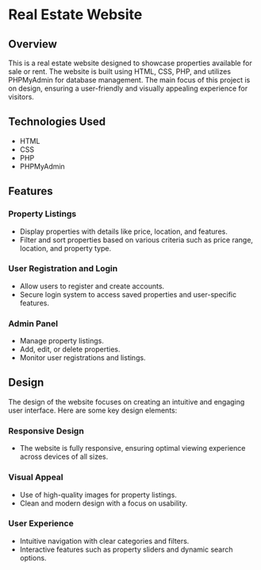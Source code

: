 # Real Estate Website

## Overview

This is a real estate website designed to showcase properties available for sale or rent. The website is built using HTML, CSS, PHP, and utilizes PHPMyAdmin for database management. The main focus of this project is on design, ensuring a user-friendly and visually appealing experience for visitors.

## Technologies Used

- HTML
- CSS
- PHP
- PHPMyAdmin

## Features

### Property Listings

- Display properties with details like price, location, and features.
- Filter and sort properties based on various criteria such as price range, location, and property type.

### User Registration and Login

- Allow users to register and create accounts.
- Secure login system to access saved properties and user-specific features.

### Admin Panel

- Manage property listings.
- Add, edit, or delete properties.
- Monitor user registrations and listings.

## Design

The design of the website focuses on creating an intuitive and engaging user interface. Here are some key design elements:

### Responsive Design

- The website is fully responsive, ensuring optimal viewing experience across devices of all sizes.

### Visual Appeal

- Use of high-quality images for property listings.
- Clean and modern design with a focus on usability.

### User Experience

- Intuitive navigation with clear categories and filters.
- Interactive features such as property sliders and dynamic search options.






